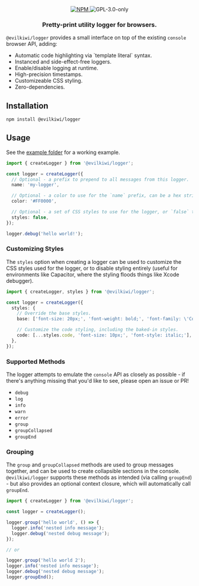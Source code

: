 <div align="center">
  <a href="https://www.npmjs.com/package/@evilkiwi/logger" target="_blank">
    <img src="https://img.shields.io/npm/v/@evilkiwi/logger?style=flat-square" alt="NPM" />
  </a>
  <img src="https://img.shields.io/npm/l/@evilkiwi/logger?style=flat-square" alt="GPL-3.0-only" />
  <h3>Pretty-print utility logger for browsers.</h3>
</div>

`@evilkiwi/logger` provides a small interface on top of the existing `console` browser API, adding:

- Automatic code highlighting via \`template literal\` syntax.
- Instanced and side-effect-free loggers.
- Enable/disable logging at runtime.
- High-precision timestamps.
- Customizeable CSS styling.
- Zero-dependencies.

## Installation

```bash
npm install @evilkiwi/logger
```

## Usage

See the [example folder](https://github.com/evilkiwi/logger/tree/main/example) for a working example.

```typescript
import { createLogger } from '@evilkiwi/logger';

const logger = createLogger({
  // Optional - a prefix to prepend to all messages from this logger.
  name: 'my-logger',

  // Optional - a color to use for the `name` prefix, can be a hex string or a number (i.e. 0xff0000).
  color: '#FF0000',

  // Optional - a set of CSS styles to use for the logger, or `false` to disable styling. Will default to baked-in styles.
  styles: false,
});

logger.debug('hello world!');
```

### Customizing Styles

The `styles` option when creating a logger can be used to customize the CSS styles used for the logger, or to disable styling entirely (useful for environments like Capacitor, where the styling floods things like Xcode debugger).

```typescript
import { createLogger, styles } from '@evilkiwi/logger';

const logger = createLogger({
  styles: {
    // Override the base styles.
    base: ['font-size: 20px;', 'font-weight: bold;', 'font-family: \'Comic Sans\';'],

    // Customize the code styling, including the baked-in styles.
    code: [...styles.code, 'font-size: 10px;', 'font-style: italic;'],
  },
});
```

### Supported Methods

The logger attempts to emulate the `console` API as closely as possible - if there's anything missing that you'd like to see, please open an issue or PR!

- `debug`
- `log`
- `info`
- `warn`
- `error`
- `group`
- `groupCollapsed`
- `groupEnd`

### Grouping

The `group` and `groupCollapsed` methods are used to group messages together, and can be used to create collapsible sections in the console. `@evilkiwi/logger` supports these methods as intended (via calling `groupEnd`) - but also provides an optional context closure, which will automatically call `groupEnd`.

```typescript
import { createLogger } from '@evilkiwi/logger';

const logger = createLogger();

logger.group('hello world', () => {
  logger.info('nested info message');
  logger.debug('nested debug message');
});

// or

logger.group('hello world 2');
logger.info('nested info message');
logger.debug('nested debug message');
logger.groupEnd();
```
